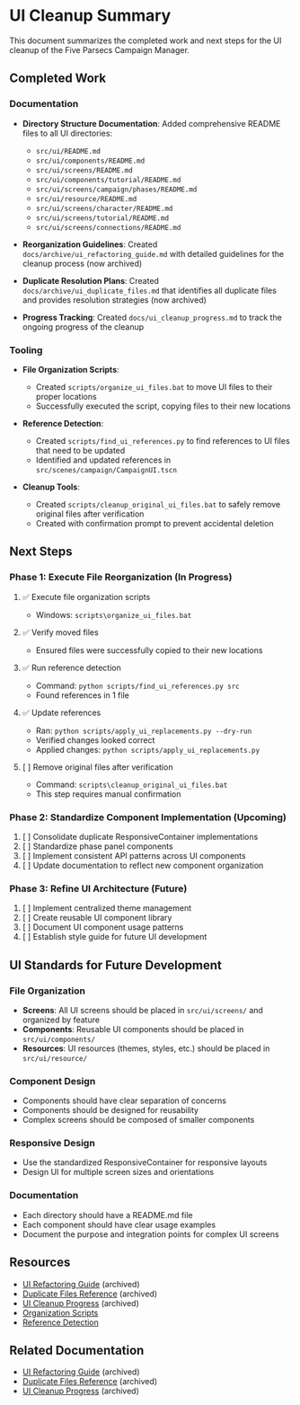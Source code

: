 # UI Cleanup Summary

This document summarizes the completed work and next steps for the UI cleanup of the Five Parsecs Campaign Manager.

## Completed Work

### Documentation

- **Directory Structure Documentation**: Added comprehensive README files to all UI directories:
  - `src/ui/README.md`
  - `src/ui/components/README.md`
  - `src/ui/screens/README.md`
  - `src/ui/components/tutorial/README.md`
  - `src/ui/screens/campaign/phases/README.md`
  - `src/ui/resource/README.md`
  - `src/ui/screens/character/README.md`
  - `src/ui/screens/tutorial/README.md`
  - `src/ui/screens/connections/README.md`

- **Reorganization Guidelines**: Created `docs/archive/ui_refactoring_guide.md` with detailed guidelines for the cleanup process (now archived)

- **Duplicate Resolution Plans**: Created `docs/archive/ui_duplicate_files.md` that identifies all duplicate files and provides resolution strategies (now archived)

- **Progress Tracking**: Created `docs/ui_cleanup_progress.md` to track the ongoing progress of the cleanup

### Tooling

- **File Organization Scripts**:
  - Created `scripts/organize_ui_files.bat` to move UI files to their proper locations
  - Successfully executed the script, copying files to their new locations

- **Reference Detection**:
  - Created `scripts/find_ui_references.py` to find references to UI files that need to be updated
  - Identified and updated references in `src/scenes/campaign/CampaignUI.tscn`

- **Cleanup Tools**:
  - Created `scripts/cleanup_original_ui_files.bat` to safely remove original files after verification
  - Created with confirmation prompt to prevent accidental deletion

## Next Steps

### Phase 1: Execute File Reorganization (In Progress)

1. ✅ Execute file organization scripts
   - Windows: `scripts\organize_ui_files.bat`

2. ✅ Verify moved files
   - Ensured files were successfully copied to their new locations

3. ✅ Run reference detection
   - Command: `python scripts/find_ui_references.py src`
   - Found references in 1 file

4. ✅ Update references
   - Ran: `python scripts/apply_ui_replacements.py --dry-run`
   - Verified changes looked correct
   - Applied changes: `python scripts/apply_ui_replacements.py`

5. [ ] Remove original files after verification
   - Command: `scripts\cleanup_original_ui_files.bat`
   - This step requires manual confirmation

### Phase 2: Standardize Component Implementation (Upcoming)

1. [ ] Consolidate duplicate ResponsiveContainer implementations
2. [ ] Standardize phase panel components
3. [ ] Implement consistent API patterns across UI components
4. [ ] Update documentation to reflect new component organization

### Phase 3: Refine UI Architecture (Future)

1. [ ] Implement centralized theme management
2. [ ] Create reusable UI component library
3. [ ] Document UI component usage patterns
4. [ ] Establish style guide for future UI development

## UI Standards for Future Development

### File Organization

- **Screens**: All UI screens should be placed in `src/ui/screens/` and organized by feature
- **Components**: Reusable UI components should be placed in `src/ui/components/`
- **Resources**: UI resources (themes, styles, etc.) should be placed in `src/ui/resource/`

### Component Design

- Components should have clear separation of concerns
- Components should be designed for reusability
- Complex screens should be composed of smaller components

### Responsive Design

- Use the standardized ResponsiveContainer for responsive layouts
- Design UI for multiple screen sizes and orientations

### Documentation

- Each directory should have a README.md file
- Each component should have clear usage examples
- Document the purpose and integration points for complex UI screens

## Resources

- [UI Refactoring Guide](archive/ui_refactoring_guide.md) (archived)
- [Duplicate Files Reference](archive/ui_duplicate_files.md) (archived)
- [UI Cleanup Progress](archive/ui_cleanup_progress.md) (archived)
- [Organization Scripts](scripts/organize_ui_files.bat)
- [Reference Detection](scripts/find_ui_references.py)

## Related Documentation

- [UI Refactoring Guide](archive/ui_refactoring_guide.md) (archived)
- [Duplicate Files Reference](archive/ui_duplicate_files.md) (archived)
- [UI Cleanup Progress](archive/ui_cleanup_progress.md) (archived) 